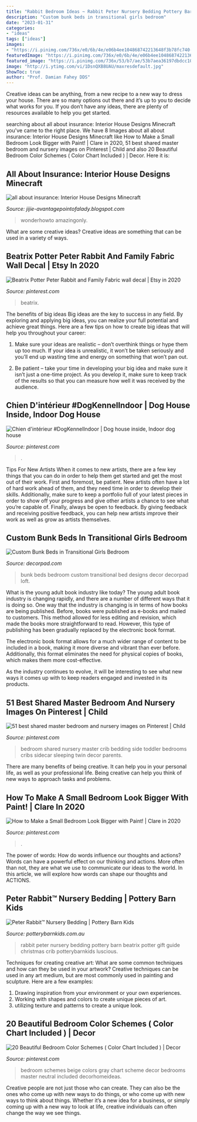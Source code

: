 ```yaml
---
title: "Rabbit Bedroom Ideas ~ Rabbit Peter Nursery Bedding Pottery Barn Beatrix Potter Gift Guide Christmas Crib Potterybarnkids Luscious"
description: "Custom bunk beds in transitional girls bedroom"
date: "2023-01-31"
categories:
- "ideas"
tags: ["ideas"]
images:
- "https://i.pinimg.com/736x/e0/6b/4e/e06b4ee104868742213648f3b78fc740--shared-bedrooms-baby-taylor.jpg"
featuredImage: "https://i.pinimg.com/736x/e0/6b/4e/e06b4ee104868742213648f3b78fc740--shared-bedrooms-baby-taylor.jpg"
featured_image: "https://i.pinimg.com/736x/53/b7/ae/53b7aea36197dbdcc10dd894cd4534af.jpg"
image: "http://i.ytimg.com/vi/1DsnQXB8UAU/maxresdefault.jpg"
ShowToc: true
author: "Prof. Damian Fahey DDS"
---
```



Creative ideas can be anything, from a new recipe to a new way to dress your house. There are so many options out there and it’s up to you to decide what works for you. If you don’t have any ideas, there are plenty of resources available to help you get started.

	

		
searching about all about insurance: Interior House Designs Minecraft you've came to the right place. We have 8 Images about all about insurance: Interior House Designs Minecraft like How to Make a Small Bedroom Look Bigger with Paint! | Clare in 2020, 51 best shared master bedroom and nursery images on Pinterest | Child and also 20 Beautiful Bedroom Color Schemes ( Color Chart Included ) | Decor. Here it is:
		
    
## All About Insurance: Interior House Designs Minecraft

<img loading=lazy src="http://i.ytimg.com/vi/1DsnQXB8UAU/maxresdefault.jpg" onerror="this.onerror=null;this.src='https://tse2.mm.bing.net/th?id=OIP.eGhxRQYHNrLRqpuaqDFDMQHaEK&amp;pid=15.1';" alt="all about insurance: Interior House Designs Minecraft">

_Source: jijie-avantagepointofalady.blogspot.com_

>wonderhowto amazingonly. 

	

What are some creative ideas?
Creative ideas are something that can be used in a variety of ways.

    
## Beatrix Potter Peter Rabbit And Family Fabric Wall Decal | Etsy In 2020

<img loading=lazy src="https://i.pinimg.com/736x/53/b7/ae/53b7aea36197dbdcc10dd894cd4534af.jpg" onerror="this.onerror=null;this.src='https://tse2.mm.bing.net/th?id=OIP.Ef61paEz3kFGwH5roBGmzgHaJ3&amp;pid=15.1';" alt="Beatrix Potter Peter Rabbit and Family Fabric wall decal | Etsy in 2020">

_Source: pinterest.com_

>beatrix. 

	

The benefits of big ideas
Big ideas are the key to success in any field. By exploring and applying big ideas, you can realize your full potential and achieve great things. Here are a few tips on how to create big ideas that will help you throughout your career:
1. Make sure your ideas are realistic – don’t overthink things or hype them up too much. If your idea is unrealistic, it won’t be taken seriously and you’ll end up wasting time and energy on something that won’t pan out.

2. Be patient – take your time in developing your big idea and make sure it isn’t just a one-time project. As you develop it, make sure to keep track of the results so that you can measure how well it was received by the audience.


    
## Chien D&#039;intérieur #DogKennelIndoor | Dog House Inside, Indoor Dog House

<img loading=lazy src="https://i.pinimg.com/originals/53/9b/2a/539b2a138dd6d266b51e8991cf5551f1.jpg" onerror="this.onerror=null;this.src='https://tse1.mm.bing.net/th?id=OIP.wnbYXqhlZTpld97Wz0rVYQHaNR&amp;pid=15.1';" alt="Chien d&#039;intérieur #DogKennelIndoor | Dog house inside, Indoor dog house">

_Source: pinterest.com_

>. 

	

Tips For New Artists
When it comes to new artists, there are a few key things that you can do in order to help them get started and get the most out of their work. First and foremost, be patient. New artists often have a lot of hard work ahead of them, and they need time in order to develop their skills. Additionally, make sure to keep a portfolio full of your latest pieces in order to show off your progress and give other artists a chance to see what you’re capable of. Finally, always be open to feedback. By giving feedback and receiving positive feedback, you can help new artists improve their work as well as grow as artists themselves.

    
## Custom Bunk Beds In Transitional Girls Bedroom

<img loading=lazy src="https://cdn.decorpad.com/photos/2013/02/07/c085559f03c7.jpeg" onerror="this.onerror=null;this.src='https://tse1.mm.bing.net/th?id=OIP.Uzf8bLY0MxQGP--Ws5OmSAHaE8&amp;pid=15.1';" alt="Custom Bunk Beds in Transitional Girls Bedroom">

_Source: decorpad.com_

>bunk beds bedroom custom transitional bed designs decor decorpad loft. 

	

What is the young adult book industry like today?
The young adult book industry is changing rapidly, and there are a number of different ways that it is doing so. One way that the industry is changing is in terms of how books are being published. 
Before, books were published as e-books and mailed to customers. This method allowed for less editing and revision, which made the books more straightforward to read. However, this type of publishing has been gradually replaced by the electronic book format. 

The electronic book format allows for a much wider range of content to be included in a book, making it more diverse and vibrant than ever before. Additionally, this format eliminates the need for physical copies of books, which makes them more cost-effective. 

As the industry continues to evolve, it will be interesting to see what new ways it comes up with to keep readers engaged and invested in its products.

    
## 51 Best Shared Master Bedroom And Nursery Images On Pinterest | Child

<img loading=lazy src="https://i.pinimg.com/736x/e0/6b/4e/e06b4ee104868742213648f3b78fc740--shared-bedrooms-baby-taylor.jpg" onerror="this.onerror=null;this.src='https://tse4.mm.bing.net/th?id=OIP.GyQzTQYj0ctmcb-PI9N4pwHaJ3&amp;pid=15.1';" alt="51 best shared master bedroom and nursery images on Pinterest | Child">

_Source: pinterest.com_

>bedroom shared nursery master crib bedding side toddler bedrooms cribs sidecar sleeping twin decor parents. 

	

There are many benefits of being creative. It can help you in your personal life, as well as your professional life. Being creative can help you think of new ways to approach tasks and problems.

    
## How To Make A Small Bedroom Look Bigger With Paint! | Clare In 2020

<img loading=lazy src="https://i.pinimg.com/736x/f8/7c/da/f87cda0e88294857507ab2741a82e719.jpg" onerror="this.onerror=null;this.src='https://tse4.mm.bing.net/th?id=OIP.XtHOtyOq6HJWS6SaVyOjOAHaJQ&amp;pid=15.1';" alt="How to Make a Small Bedroom Look Bigger with Paint! | Clare in 2020">

_Source: pinterest.com_

>. 

	

The power of words: How do words influence our thoughts and actions?
Words can have a powerful effect on our thinking and actions. More often than not, they are what we use to communicate our ideas to the world. In this article, we will explore how words can shape our thoughts and ACTIONS.

    
## Peter Rabbit™ Nursery Bedding | Pottery Barn Kids

<img loading=lazy src="http://www.potterybarnkids.com.au/core/media/media.nl?id=15436467&amp;c=3572911&amp;h=7c8479228187f524876a&amp;resizeid=7&amp;resizeh=1200&amp;resizew=1200" onerror="this.onerror=null;this.src='https://tse3.mm.bing.net/th?id=OIP.ZCKyDdq1HvbeI61M-EZBJAHaGi&amp;pid=15.1';" alt="Peter Rabbit™ Nursery Bedding | Pottery Barn Kids">

_Source: potterybarnkids.com.au_

>rabbit peter nursery bedding pottery barn beatrix potter gift guide christmas crib potterybarnkids luscious. 

	

Techniques for creating creative art: What are some common techniques and how can they be used in your artwork?
Creative techniques can be used in any art medium, but are most commonly used in painting and sculpture. Here are a few examples:
1. Drawing inspiration from your environment or your own experiences.
2. Working with shapes and colors to create unique pieces of art.
3. utilizing texture and patterns to create a unique look.

    
## 20 Beautiful Bedroom Color Schemes ( Color Chart Included ) | Decor

<img loading=lazy src="https://i.pinimg.com/736x/81/d1/48/81d14806865a7aeea3f607756ec5a82e.jpg" onerror="this.onerror=null;this.src='https://tse4.mm.bing.net/th?id=OIP.vguqf_lAoFY4yX5v1f5zDwHaPc&amp;pid=15.1';" alt="20 Beautiful Bedroom Color Schemes ( Color Chart Included ) | Decor">

_Source: pinterest.com_

>bedroom schemes beige colors gray chart scheme decor bedrooms master neutral included decorhomeideas. 

	

Creative people are not just those who can create. They can also be the ones who come up with new ways to do things, or who come up with new ways to think about things. Whether it’s a new idea for a business, or simply coming up with a new way to look at life, creative individuals can often change the way we see things.

